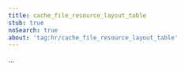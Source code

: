 ```yaml
---
title: cache_file_resource_layout_table
stub: true
noSearch: true
about: 'tag:hr/cache_file_resource_layout_table'
---
```

  ...
